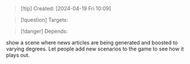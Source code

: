 
>[!tip] Created: [2024-04-19 Fri 10:09]

>[!question] Targets: 

>[!danger] Depends: 

show a scene where news articles are being generated and boosted to varying degrees.
Let people add new scenarios to the game to see how it plays out.